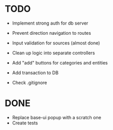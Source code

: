 # TODO

* Implement strong auth for db server

* Prevent direction navigation to routes

* Input validation for sources (almost done)

* Clean up logic into separate controllers

* Add "add" buttons for categories and entities

* Add transaction to DB

* Check .gitignore 

# DONE

* Replace base-ui popup with a scratch one
* Create tests